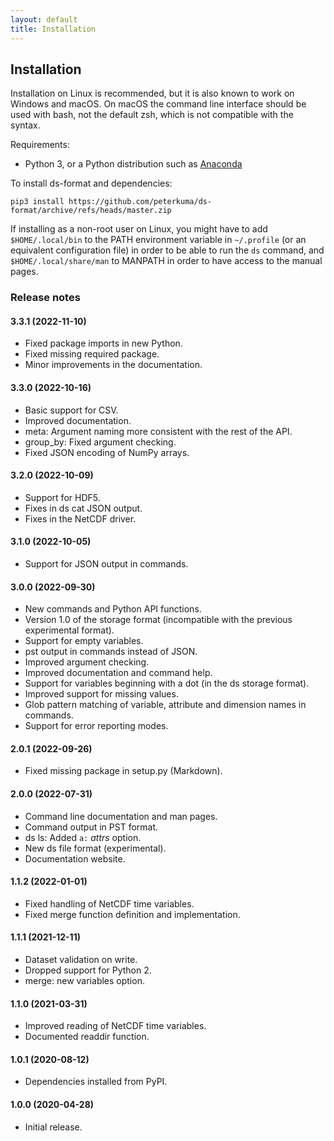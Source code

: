 ```yaml
---
layout: default
title: Installation
---
```


## Installation

Installation on Linux is recommended, but it is also known to work on Windows
and macOS. On macOS the command line interface should be used with bash, not
the default zsh, which is not compatible with the syntax.

Requirements:

- Python 3, or a Python distribution such
as [Anaconda](https://www.anaconda.com/distribution/)

To install ds-format and dependencies:

```
pip3 install https://github.com/peterkuma/ds-format/archive/refs/heads/master.zip
```

If installing as a non-root user on Linux, you might have to add
`$HOME/.local/bin` to the PATH environment variable in `~/.profile` (or an
equivalent configuration file) in order to be able to run the `ds` command,
and `$HOME/.local/share/man` to MANPATH in order to have access to the manual
pages.

### Release notes

#### 3.3.1 (2022-11-10)

- Fixed package imports in new Python.
- Fixed missing required package.
- Minor improvements in the documentation.

#### 3.3.0 (2022-10-16)

- Basic support for CSV.
- Improved documentation.
- meta: Argument naming more consistent with the rest of the API.
- group_by: Fixed argument checking.
- Fixed JSON encoding of NumPy arrays.

#### 3.2.0 (2022-10-09)

- Support for HDF5.
- Fixes in ds cat JSON output.
- Fixes in the NetCDF driver.

#### 3.1.0 (2022-10-05)

- Support for JSON output in commands.

#### 3.0.0 (2022-09-30)

- New commands and Python API functions.
- Version 1.0 of the storage format (incompatible with the previous experimental format).
- Support for empty variables.
- pst output in commands instead of JSON.
- Improved argument checking.
- Improved documentation and command help.
- Support for variables beginning with a dot (in the ds storage format).
- Improved support for missing values.
- Glob pattern matching of variable, attribute and dimension names in commands.
- Support for error reporting modes.

#### 2.0.1 (2022-09-26)

- Fixed missing package in setup.py (Markdown).

#### 2.0.0 (2022-07-31)

- Command line documentation and man pages.
- Command output in PST format.
- ds ls: Added `a:` *attrs* option.
- New ds file format (experimental).
- Documentation website.

#### 1.1.2 (2022-01-01)

- Fixed handling of NetCDF time variables.
- Fixed merge function definition and implementation.

#### 1.1.1 (2021-12-11)

- Dataset validation on write.
- Dropped support for Python 2.
- merge: new variables option.

#### 1.1.0 (2021-03-31)

- Improved reading of NetCDF time variables.
- Documented readdir function.

#### 1.0.1 (2020-08-12)

- Dependencies installed from PyPI.

#### 1.0.0 (2020-04-28)

- Initial release.

